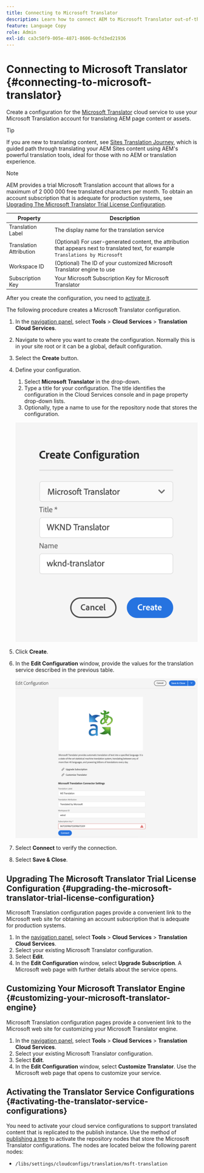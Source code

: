 ```yaml
---
title: Connecting to Microsoft Translator
description: Learn how to connect AEM to Microsoft Translator out-of-the-box to automate your translation workflow.
feature: Language Copy
role: Admin
exl-id: ca3c50f9-005e-4871-8606-0cfd3ed21936
---
```

# Connecting to Microsoft Translator {#connecting-to-microsoft-translator}

Create a configuration for the [Microsoft Translator](https://www.microsoft.com/en-us/translator/business/) cloud service to use your Microsoft Translation account for translating AEM page content or assets.

>[!TIP]
>
>If you are new to translating content, see [Sites Translation Journey,](/help/journey-sites/translation/overview.md) which is guided path through translating your AEM Sites content using AEM's powerful translation tools, ideal for those with no AEM or translation experience.

>[!NOTE]
>
>AEM provides a trial Microsoft Translation account that allows for a maximum of 2 000 000 free translated characters per month. To obtain an account subscription that is adequate for production systems, see [Upgrading The Microsoft Translator Trial License Configuration](#upgrading-the-microsoft-translator-trial-license-configuration).

|Property|Description|
|---|---|
|Translation Label|The display name for the translation service|
|Translation Attribution|(Optional) For user-generated content, the attribution that appears next to translated text, for example `Translations by Microsoft`|
|Workspace ID|(Optional) The ID of your customized Microsoft Translator engine to use|
|Subscription Key|Your Microsoft Subscription Key for Microsoft Translator|

After you create the configuration, you need to [activate it](#activating-the-translator-service-configurations).

The following procedure creates a Microsoft Translator configuration.

1. In the [navigation panel,](/help/sites-cloud/authoring/getting-started/basic-handling.md#first-steps) select **Tools** &gt; **Cloud Services** &gt; **Translation Cloud Services**.
1. Navigate to where you want to create the configuration. Normally this is in your site root or it can be a global, default configuration.
1. Select the **Create** button.
1. Define your configuration.
   1. Select **Microsoft Translator** in the drop-down.
   1. Type a title for your configuration. The title identifies the configuration in the Cloud Services console and in page property drop-down lists.
   1. Optionally, type a name to use for the repository node that stores the configuration.

   ![Create translation configuration](../assets/create-translation-config.png)

1. Click **Create**.
1. In the **Edit Configuration** window, provide the values for the translation service described in the previous table.

   ![Edit translation configuration](../assets/edit-translation-config.png)

1. Select **Connect** to verify the connection.
1. Select **Save &amp; Close**.

## Upgrading The Microsoft Translator Trial License Configuration {#upgrading-the-microsoft-translator-trial-license-configuration}

Microsoft Translation configuration pages provide a convenient link to the Microsoft web site for obtaining an account subscription that is adequate for production systems.

1. In the [navigation panel,](/help/sites-cloud/authoring/getting-started/basic-handling.md#first-steps) select **Tools** &gt; **Cloud Services** &gt; **Translation Cloud Services**.
1. Select your existing Microsoft Translator configuration.
1. Select **Edit**.
1. In the **Edit Configuration** window, select **Upgrade Subscription**. A Microsoft web page with further details about the service opens.

## Customizing Your Microsoft Translator Engine {#customizing-your-microsoft-translator-engine}

Microsoft Translation configuration pages provide a convenient link to the Microsoft web site for customizing your Microsoft Translator engine.

1. In the [navigation panel,](/help/sites-cloud/authoring/getting-started/basic-handling.md#first-steps) select **Tools** &gt; **Cloud Services** &gt; **Translation Cloud Services**.
1. Select your existing Microsoft Translator configuration.
1. Select **Edit**.
1. In the **Edit Configuration** window, select **Customize Translator**. Use the Microsoft web page that opens to customize your service.

## Activating the Translator Service Configurations {#activating-the-translator-service-configurations}

You need to activate your cloud service configurations to support translated content that is replicated to the publish instance. Use the method of [publishing a tree](/help/sites-cloud/authoring/fundamentals/publishing-pages.md#publishing-and-unpublishing-a-tree) to activate the repository nodes that store the Microsoft Translator configurations. The nodes are located below the following parent nodes:

* `/libs/settings/cloudconfigs/translation/msft-translation`
